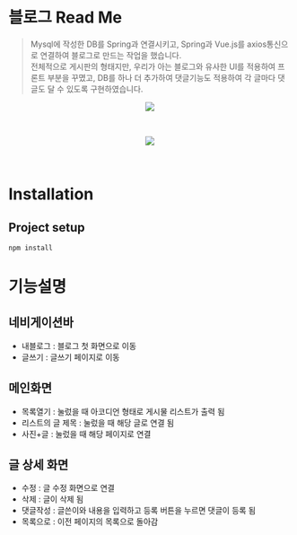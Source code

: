 # 블로그 Read Me

> Mysql에 작성한 DB를 Spring과 연결시키고, Spring과 Vue.js를 axios통신으로 연결하여 블로그로 만드는 작업을 했습니다.  
전체적으로 게시판의 형태지만, 우리가 아는 블로그와 유사한 UI를 적용하여 프론트 부분을 꾸몄고, DB를 하나 더 추가하여 댓글기능도 적용하여 각 글마다 댓글도 달 수 있도록 구현하였습니다.  

<p align="center">
<img src="https://user-images.githubusercontent.com/82005305/136494803-f0c81ee4-7101-4a12-a518-5e83628d7300.gif">
</p>
</br>

<p align="center">
<img src="https://user-images.githubusercontent.com/82005305/136492194-b49d5936-2d2d-4c9d-9b88-2275cbc035af.gif">
</p>
</br>

# Installation

## **Project setup**

```jsx
npm install
```

# 기능설명

## 네비게이션바

- 내블로그 : 블로그 첫 화면으로 이동
- 글쓰기 : 글쓰기 페이지로 이동

## 메인화면

- 목록열기 : 눌렀을 때 아코디언 형태로 게시물 리스트가 출력 됨
- 리스트의 글 제목 : 눌렀을 때 해당 글로 연결 됨
- 사진+글 : 눌렀을 때 해당 페이지로 연결

## 글 상세 화면

- 수정 : 글 수정 화면으로 연결
- 삭제 :  글이 삭제 됨
- 댓글작성 : 글쓴이와 내용을 입력하고 등록 버튼을 누르면 댓글이 등록 됨
- 목록으로 : 이전 페이지의 목록으로 돌아감
